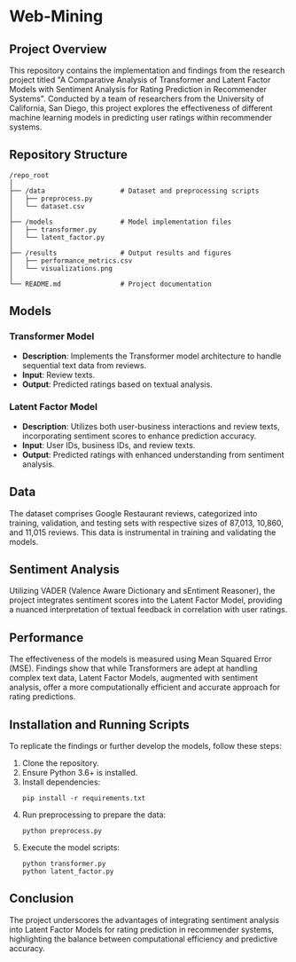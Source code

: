 # Web-Mining

## Project Overview

This repository contains the implementation and findings from the research project titled "A Comparative Analysis of Transformer and Latent Factor Models with Sentiment Analysis for Rating Prediction in Recommender Systems". Conducted by a team of researchers from the University of California, San Diego, this project explores the effectiveness of different machine learning models in predicting user ratings within recommender systems.

## Repository Structure

```
/repo_root
│
├── /data                   # Dataset and preprocessing scripts
│   ├── preprocess.py
│   └── dataset.csv
│
├── /models                 # Model implementation files
│   ├── transformer.py
│   └── latent_factor.py
│
├── /results                # Output results and figures
│   ├── performance_metrics.csv
│   └── visualizations.png
│
└── README.md               # Project documentation
```

## Models

### Transformer Model

- **Description**: Implements the Transformer model architecture to handle sequential text data from reviews.
- **Input**: Review texts.
- **Output**: Predicted ratings based on textual analysis.

### Latent Factor Model

- **Description**: Utilizes both user-business interactions and review texts, incorporating sentiment scores to enhance prediction accuracy.
- **Input**: User IDs, business IDs, and review texts.
- **Output**: Predicted ratings with enhanced understanding from sentiment analysis.

## Data

The dataset comprises Google Restaurant reviews, categorized into training, validation, and testing sets with respective sizes of 87,013, 10,860, and 11,015 reviews. This data is instrumental in training and validating the models.

## Sentiment Analysis

Utilizing VADER (Valence Aware Dictionary and sEntiment Reasoner), the project integrates sentiment scores into the Latent Factor Model, providing a nuanced interpretation of textual feedback in correlation with user ratings.

## Performance

The effectiveness of the models is measured using Mean Squared Error (MSE). Findings show that while Transformers are adept at handling complex text data, Latent Factor Models, augmented with sentiment analysis, offer a more computationally efficient and accurate approach for rating predictions.

## Installation and Running Scripts

To replicate the findings or further develop the models, follow these steps:

1. Clone the repository.
2. Ensure Python 3.6+ is installed.
3. Install dependencies:
   ```
   pip install -r requirements.txt
   ```
4. Run preprocessing to prepare the data:
   ```
   python preprocess.py
   ```
5. Execute the model scripts:
   ```
   python transformer.py
   python latent_factor.py
   ```

## Conclusion

The project underscores the advantages of integrating sentiment analysis into Latent Factor Models for rating prediction in recommender systems, highlighting the balance between computational efficiency and predictive accuracy.
